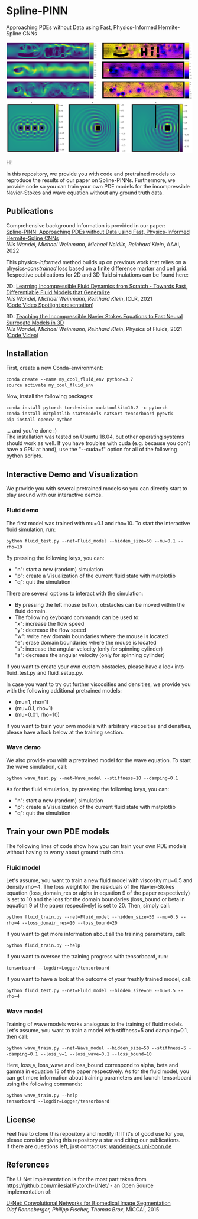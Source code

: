 # Spline-PINN
Approaching PDEs without Data using Fast, Physics-Informed Hermite-Spline CNNs

![image](plots/flow_hi.png)
![image](plots/flow_re_100.png)
![image](plots/flow_re_10000.png)
![image](plots/wave_eq.png)

Hi!

In this repository, we provide you with code and pretrained models to reproduce the results of our paper on Spline-PINNs.
Furthermore, we provide code so you can train your own PDE models for the incompressible Navier-Stokes and wave equation without any ground truth data.


## Publications

Comprehensive background information is provided in our paper:  
[Spline-PINN: Approaching PDEs without Data using Fast, Physics-Informed Hermite-Spline CNNs](https://arxiv.org/abs/2109.07143)  
*Nils Wandel, Michael Weinmann, Michael Neidlin, Reinhard Klein*, AAAI, 2022

This physics-*informed* method builds up on previous work that relies on a physics-*constrained* loss based on a finite difference marker and cell grid. Respective publications for 2D and 3D fluid simulations can be found here:

2D: 
[Learning Incompressible Fluid Dynamics from Scratch - Towards Fast, Differentiable Fluid Models that Generalize](https://arxiv.org/abs/2006.08762)  
*Nils Wandel, Michael Weinmann, Reinhard Klein*, ICLR, 2021 ([Code](https://github.com/aschethor/Unsupervised_Deep_Learning_of_Incompressible_Fluid_Dynamics),[Video](https://www.youtube.com/watch?v=EU3YuUNVsXQ),[Spotlight presentation](https://www.youtube.com/watch?v=wIvFkhsIaRA))

3D: 
[Teaching the Incompressible Navier Stokes Equations to Fast Neural Surrogate Models in 3D](https://arxiv.org/abs/2012.11893)  
*Nils Wandel, Michael Weinmann, Reinhard Klein*, Physics of Fluids, 2021 ([Code](https://github.com/aschethor/Teaching_Incompressible_Fluid_Dynamics_to_3D_CNNs),[Video](https://www.youtube.com/watch?v=tKcYJaJtHJE))

## Installation

First, create a new Conda-environment:

```
conda create --name my_cool_fluid_env python=3.7  
source activate my_cool_fluid_env
```

Now, install the following packages:

```
conda install pytorch torchvision cudatoolkit=10.2 -c pytorch  
conda install matplotlib statsmodels natsort tensorboard pyevtk  
pip install opencv-python
```

... and you're done :)  
The installation was tested on Ubuntu 18.04, but other operating systems should work as well. 
If you have troubles with cuda (e.g. because you don't have a GPU at hand), use the "\-\-cuda=f" option for all of the following python scripts.

## Interactive Demo and Visualization

We provide you with several pretrained models so you can directly start to play around with our interactive demos.

### Fluid demo

The first model was trained with mu=0.1 and rho=10. To start the interactive fluid simulation, run:

```
python fluid_test.py --net=Fluid_model --hidden_size=50 --mu=0.1 --rho=10
```

By pressing the following keys, you can:

- "n": start a new (random) simulation  
- "p": create a Visualization of the current fluid state with matplotlib  
- "q": quit the simulation  

There are several options to interact with the simulation:

- By pressing the left mouse button, obstacles can be moved within the fluid domain.
- The following keyboard commands can be used to:  
"x": increase the flow speed  
"y": decrease the flow speed  
"w": write new domain boundaries where the mouse is located  
"e": erase domain boundaries where the mouse is located  
"s": increase the angular velocity (only for spinning cylinder)  
"a": decrease the angular velocity (only for spinning cylinder)  

If you want to create your own custom obstacles, please have a look into fluid_test.py and fluid_setup.py.

In case you want to try out further viscosities and densities, we provide you with the following additional pretrained models:

- (mu=1, rho=1)
- (mu=0.1, rho=1)
- (mu=0.01, rho=10)

If you want to train your own models with arbitrary viscosities and densities, please have a look below at the training section.

### Wave demo

We also provide you with a pretrained model for the wave equation. To start the wave simulation, call:

```
python wave_test.py --net=Wave_model --stiffness=10 --damping=0.1
```

As for the fluid simulation, by pressing the following keys, you can:

- "n": start a new (random) simulation  
- "p": create a Visualization of the current fluid state with matplotlib  
- "q": quit the simulation  

## Train your own PDE models

The following lines of code show how you can train your own PDE models without having to worry about ground truth data.

### Fluid model

Let's assume, you want to train a new fluid model with viscosity mu=0.5 and density rho=4. The loss weight for the residuals of the Navier-Stokes equation (loss_domain_res or alpha in equation 9 of the paper respectively) is set to 10 and the loss for the domain boundaries (loss_bound or beta in equation 9 of the paper respectively) is set to 20. Then, simply call:

```
python fluid_train.py --net=Fluid_model --hidden_size=50 --mu=0.5 --rho=4 --loss_domain_res=10 --loss_bound=20
```

If you want to get more information about all the training parameters, call:

```
python fluid_train.py --help
```

If you want to oversee the training progress with tensorboard, run:

```
tensorboard --logdir=Logger/tensorboard
```

If you want to have a look at the outcome of your freshly trained model, call:

```
python fluid_test.py --net=Fluid_model --hidden_size=50 --mu=0.5 --rho=4
```

### Wave model

Training of wave models works analogous to the training of fluid models. Let's assume, you want to train a model with stiffness=5 and damping=0.1, then call:

```
python wave_train.py --net=Wave_model --hidden_size=50 --stiffness=5 --damping=0.1 --loss_v=1 --loss_wave=0.1 --loss_bound=10
```

Here, loss_v, loss_wave and loss_bound correspond to alpha, beta and gamma in equation 13 of the paper respectively. 
As for the fluid model, you can get more information about training parameters and launch tensorboard using the following commands:

```
python wave_train.py --help  
tensorboard --logdir=Logger/tensorboard
```


## License

Feel free to clone this repository and modify it! If it's of good use for you, please consider giving this repository a star and citing our publications.  
If there are questions left, just contact us: wandeln@cs.uni-bonn.de

## References

The U-Net implementation is for the most part taken from https://github.com/milesial/Pytorch-UNet/ - an Open Source implementation of:  

[U-Net: Convolutional Networks for Biomedical Image Segmentation](https://arxiv.org/abs/1505.04597)  
*Olaf Ronneberger, Philipp Fischer, Thomas Brox*, MICCAI, 2015
